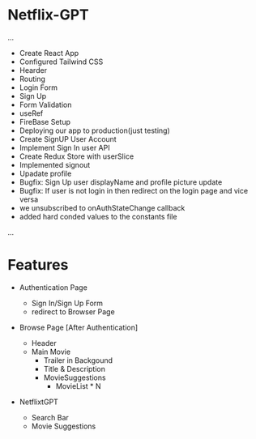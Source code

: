 # Netflix-GPT
...

- Create React App
- Configured Tailwind CSS
- Hearder
- Routing
- Login Form
- Sign Up
- Form Validation
- useRef
- FireBase Setup
- Deploying our app to production(just testing)
- Create SignUP User Account
- Implement Sign In user API
- Create Redux Store with userSlice
- Implemented signout 
- Upadate profile
- Bugfix: Sign Up user displayName and profile picture update
- Bugfix: If user is not login in then redirect on the login page and vice versa
- we unsubscribed to onAuthStateChange callback
- added hard conded values to the constants file


...
# Features

- Authentication Page
    - Sign In/Sign Up Form
    - redirect to Browser Page
- Browse Page [After Authentication]
    - Header
    - Main Movie
        - Trailer in Backgound
        - Title & Description
        - MovieSuggestions
            - MovieList * N 

- NetflixtGPT
    - Search Bar
    - Movie Suggestions

